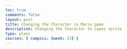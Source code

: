 ```yaml
---
toc: true
comments: false
layout: post
title: Changing the Character in Mario game
description: Changing the Character to Lopez sprite
type: plans
courses: { compsci: {week: 13} }
---
```


